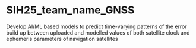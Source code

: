 # SIH25_team_name_GNSS
Develop AI/ML based models to predict time-varying patterns of the error build up between uploaded and modelled values of both satellite clock and ephemeris parameters of navigation satellites
